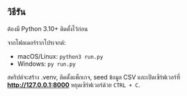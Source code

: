 ## วิธีรัน
ต้องมี Python 3.10+ ติดตั้งไว้ก่อน

จากโฟลเดอร์รากโปรเจกต์:
- macOS/Linux: `python3 run.py`
- Windows: `py run.py`

สคริปต์จะสร้าง .venv, ติดตั้งแพ็กเกจ, seed ข้อมูล CSV และเปิดเซิร์ฟเวอร์ที่ **http://127.0.0.1:8000**
หยุดเซิร์ฟเวอร์ด้วย `CTRL + C`.
